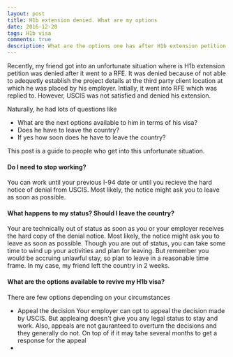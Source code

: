 ```yaml
---
layout: post
title: H1b extension denied. What are my options
date: 2016-12-20
tags: H1b visa
comments: true
description: What are the options one has after H1b extension petition is denied
---
```

Recently, my friend got into an unfortunate situation where is H1b extension petition was denied after it went to a RFE.
It was denied because of not able to adequetly establish the project details at the third party client location at which he was placed
by his employer. Intially, it went into RFE which was replied to. However, USCIS was not satisfied and denied his extension.

Naturally, he had lots of questions like
- What are the next options available to him in terms of his visa? 
- Does he have to leave the country?
- If yes how soon does he have to leave the country?

This post is a guide to people who get into this unfortunate situation. 

#### Do I need to stop working? 
You can work until your previous I-94 date or until you recieve the hard notice of denial from USCIS. Most likely,
the notice might ask you to leave as soon as possible.

#### What happens to my status? Should I leave the country?
Your are technically out of status as soon as you or your employer receives the hard copy of the denial notice. 
Most likely, the notice might ask you to leave as soon as possible. Though you are out of status, you can take some time to
wind up your activities and plan for leaving. But remember you would be accruing unlawful stay, so plan to leave in a reasonable time 
frame. In my case, my friend left the country in 2 weeks.

#### What are the options available to revive my H1b visa?
There are few options depending on your circumstances
- Appeal the decision
  Your employer can opt to appeal the decision made by USCIS. But appleaing doesn't give you any legal status to stay and work.
  Also, appeals are not gauranteed to overturn the decisions and they generally do not. On top of if it may tahe several months to
  get a response for the appeal
 -
